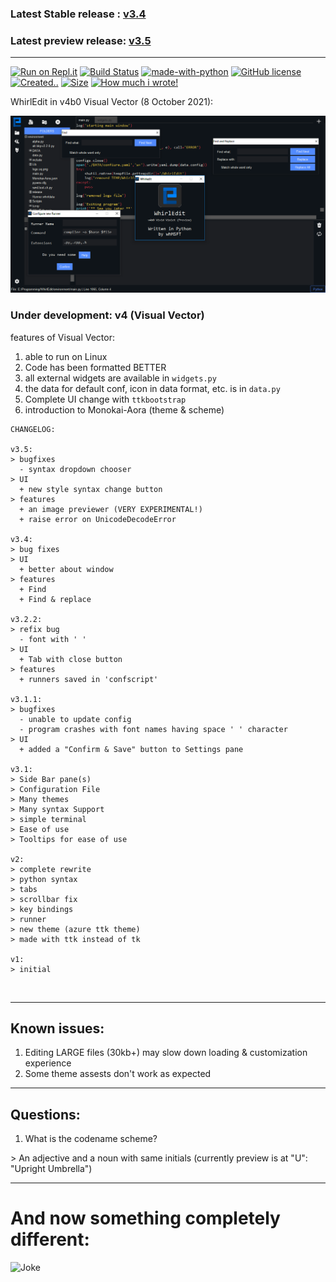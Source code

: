 ### Latest Stable release : [v3.4](https://github.com/Whirlpool-Programmer/WhirlEdit/releases/tag/v3.4)
### Latest preview release: [v3.5](https://github.com/Whirlpool-Programmer/WhirlEdit/releases/tag/v3.5)
<hr>

[![Run on Repl.it](https://repl.it/badge/github/Whmsft/WhirlEdit)](https://repl.it/github/whirlpool-programmer/WhirlEdit)
[![Build Status](https://github.com/whirlpool-programmer/whirledit/actions/workflows/python-app.yml/badge.svg)](https://github.com/whirlpool-programmer/whirledit/actions/workflows/python-app.yml)
[![made-with-python](https://img.shields.io/badge/Made%20with-Python-1f425f.svg)](https://www.python.org/)
[![GitHub license](https://img.shields.io/github/license/Whirlpool-programmer/whirledit.svg)](https://github.com/whirlpool-programmer/whirledit/blob/master/LICENSE)
[![Created..](https://badges.pufler.dev/created/Whirlpool-Programmer/Whirledit)]() 
[![Size](https://shields.io/github/repo-size/Whirlpool-Programmer/whirledit)]()
[![How much i wrote!](https://shields.io/tokei/lines/github/whirlpool-programmer/whirledit)]()

WhirlEdit in v4b0 Visual Vector (8 October 2021):

![](screenshot.png)

### Under development: v4 (Visual Vector)

features of Visual Vector:
1. able to run on Linux
2. Code has been formatted BETTER
3. all external widgets are available in `widgets.py`
4. the data for default conf, icon in data format, etc. is in `data.py`
5. Complete UI change with `ttkbootstrap`
6. introduction to Monokai-Aora (theme & scheme)

```
CHANGELOG:

v3.5:
> bugfixes
  - syntax dropdown chooser
> UI
  + new style syntax change button
> features
  + an image previewer (VERY EXPERIMENTAL!)
  + raise error on UnicodeDecodeError
 
v3.4:
> bug fixes
> UI
  + better about window
> features
  + Find
  + Find & replace

v3.2.2:
> refix bug
  - font with ' '
> UI
  + Tab with close button
> features
  + runners saved in 'confscript'

v3.1.1:
> bugfixes
  - unable to update config
  - program crashes with font names having space ' ' character
> UI
  + added a "Confirm & Save" button to Settings pane

v3.1:
> Side Bar pane(s)
> Configuration File
> Many themes
> Many syntax Support
> simple terminal
> Ease of use 
> Tooltips for ease of use

v2:
> complete rewrite
> python syntax
> tabs
> scrollbar fix
> key bindings
> runner
> new theme (azure ttk theme)
> made with ttk instead of tk

v1:
> initial
```
<br>
<hr>

## Known issues:

1. Editing LARGE files (30kb+) may slow down loading & customization experience
2. Some theme assests don't work as expected

<hr>

## Questions:

1. What is the codename scheme?

\> An adjective and a noun with same initials (currently preview is at "U": "Upright Umbrella")

<hr>

# And now something completely different:

![Joke](https://readme-jokes.vercel.app/api)

